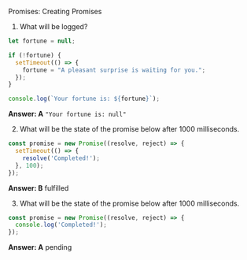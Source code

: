 Promises: Creating Promises

1. What will be logged?

```javascript
let fortune = null;

if (!fortune) {
  setTimeout(() => {
    fortune = "A pleasant surprise is waiting for you.";
  });
}

console.log(`Your fortune is: ${fortune}`);
```

**Answer:  A** `"Your fortune is: null"`

2. What will be the state of the promise below after 1000 milliseconds.

```javascript
const promise = new Promise((resolve, reject) => {
  setTimeout(() => {
    resolve('Completed!');
  }, 100);
});
```

**Answer:  B** fulfilled

3. What will be the state of the promise below after 1000 milliseconds.

```javascript
const promise = new Promise((resolve, reject) => {
  console.log('Completed!');
});
```
**Answer:  A** pending
